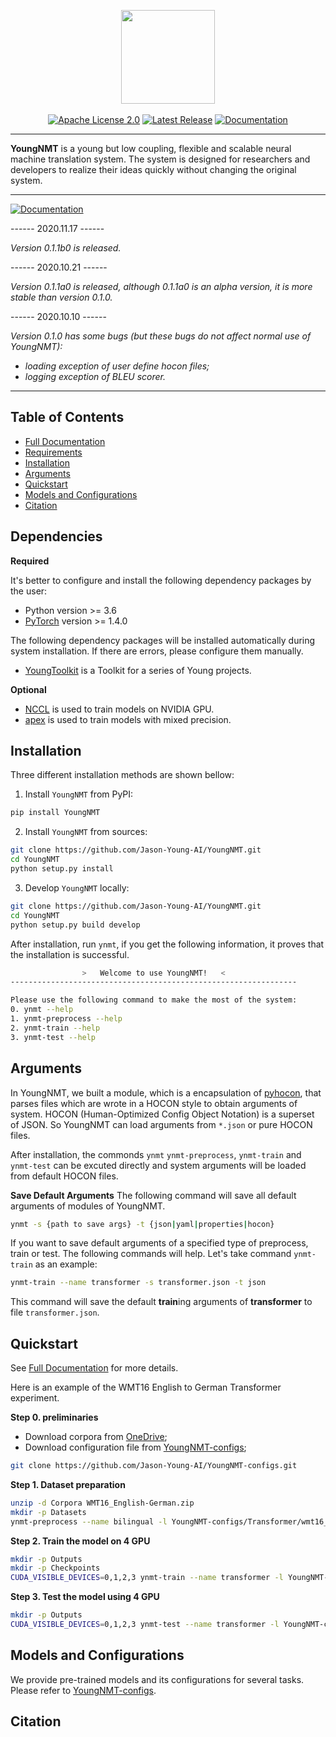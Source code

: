 <p align="center">
  <img src="https://raw.githubusercontent.com/Jason-Young-AI/YoungNMT/master/docs/youngnmt_logo.png" width="150">
  <br />
  <br />
  <a href="https://github.com/Jason-Young-AI/YoungNMT/blob/master/LICENSE"><img alt="Apache License 2.0" src="https://img.shields.io/badge/License-Apache%202.0-brightgreen" /></a>
  <a href="https://github.com/Jason-Young-AI/YoungNMT/releases"><img alt="Latest Release" src="https://img.shields.io/badge/Release-Latest-blue" /></a>
  <a href="https://jason-young.me/YoungNMT/"><img alt="Documentation" src="https://img.shields.io/badge/Docs-Latest-yellowgreen" /></a>
</p>

--------------------------------------------------------------------------------

**YoungNMT** is a young but low coupling, flexible and scalable neural machine translation system.
The system is designed for researchers and developers to realize their ideas quickly without changing the original system.

--------------------------------------------------------------------------------

<a href="#"><img alt="Documentation" src="https://img.shields.io/badge/Notifications-Warning-red" /></a>

------ 2020.11.17 ------

*Version 0.1.1b0 is released.*

------ 2020.10.21 ------

*Version 0.1.1a0 is released, although 0.1.1a0 is an alpha version, it is more stable than version 0.1.0.*

------ 2020.10.10 ------

*Version 0.1.0 has some bugs (but these bugs do not affect normal use of YoungNMT):*
  * *loading exception of user define hocon files;*
  * *logging exception of BLEU scorer.*

--------------------------------------------------------------------------------

## Table of Contents

* [Full Documentation](https://jason-young.me/YoungNMT/)
* [Requirements](#dependencies)
* [Installation](#installation)
* [Arguments](#arguments)
* [Quickstart](#quickstart)
* [Models and Configurations](#models-and-configurations)
* [Citation](#citation)

## Dependencies

**Required**

It's better to configure and install the following dependency packages by the user:
* Python version >= 3.6
* [PyTorch](http://pytorch.org/) version >= 1.4.0

The following dependency packages will be installed automatically during system installation. If there are errors, please configure them manually.
* [YoungToolkit](https://github.com/Jason-Young-AI/YoungToolkit.git) is a Toolkit for a series of Young projects.

**Optional**

* [NCCL](https://github.com/NVIDIA/nccl) is used to train models on NVIDIA GPU.
* [apex](https://github.com/NVIDIA/apex) is used to train models with mixed precision.

## Installation

Three different installation methods are shown bellow:

1. Install `YoungNMT` from PyPI:
``` bash
pip install YoungNMT
```

2. Install `YoungNMT` from sources:
```bash
git clone https://github.com/Jason-Young-AI/YoungNMT.git
cd YoungNMT
python setup.py install
```

3. Develop `YoungNMT` locally:
```bash
git clone https://github.com/Jason-Young-AI/YoungNMT.git
cd YoungNMT
python setup.py build develop
```
After installation, run `ynmt`, if you get the following information, it proves that the installation is successful.

```bash
                >   Welcome to use YoungNMT!   <                
----------------------------------------------------------------

Please use the following command to make the most of the system:
0. ynmt --help
1. ynmt-preprocess --help
2. ynmt-train --help
3. ynmt-test --help
```

## Arguments

In YoungNMT, we built a module, which is a encapsulation of [pyhocon](https://github.com/chimpler/pyhocon),
that parses files which are wrote in a HOCON style to obtain arguments of system. 
HOCON (Human-Optimized Config Object Notation) is a superset of JSON.
So YoungNMT can load arguments from `*.json` or pure HOCON files.

After installation, the commonds `ynmt` `ynmt-preprocess`, `ynmt-train` and `ynmt-test` can be excuted directly and system arguments will be loaded from default HOCON files.

**Save Default Arguments** 
The following command will save all default arguments of modules of YoungNMT.
```bash
ynmt -s {path to save args} -t {json|yaml|properties|hocon}
```
If you want to save default arguments of a specified type of preprocess, train or test. The following commands will help.
Let's take command `ynmt-train` as an example:
```bash
ynmt-train --name transformer -s transformer.json -t json
```
This command will save the default **train**ing arguments of **transformer** to file `transformer.json`.

## Quickstart

See [Full Documentation](https://jason-young.me/YoungNMT/) for more details.

Here is an example of the WMT16 English to German Transformer experiment.

**Step 0. preliminaries**

 * Download corpora from [OneDrive](http://storage.live.com/items/F4F499EA04FAAA42\!1846:/WMT16_English-Romania.zip);
 * Download configuration file from [YoungNMT-configs](https://github.com/Jason-Young-AI/YoungNMT-configs);
 ```bash
 git clone https://github.com/Jason-Young-AI/YoungNMT-configs.git
 ```

**Step 1. Dataset preparation**

```bash
unzip -d Corpora WMT16_English-German.zip
mkdir -p Datasets
ynmt-preprocess --name bilingual -l YoungNMT-configs/Transformer/wmt16_en-de/preprocess.hocon
```

**Step 2. Train the model on 4 GPU**
```bash
mkdir -p Outputs
mkdir -p Checkpoints
CUDA_VISIBLE_DEVICES=0,1,2,3 ynmt-train --name transformer -l YoungNMT-configs/Transformer/wmt16_en-de/train.hocon
```

**Step 3. Test the model using 4 GPU**
```bash
mkdir -p Outputs
CUDA_VISIBLE_DEVICES=0,1,2,3 ynmt-test --name transformer -l YoungNMT-configs/Transformer/wmt16_en-de/test.hocon
```

## Models and Configurations

We provide pre-trained models and its configurations for several tasks. Please refer to [YoungNMT-configs](https://github.com/Jason-Young-AI/YoungNMT-configs).

## Citation
